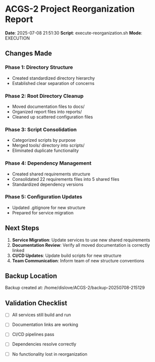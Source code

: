 # ACGS-2 Project Reorganization Report

**Date**: 2025-07-08 21:51:30
**Script**: execute-reorganization.sh
**Mode**: EXECUTION

## Changes Made

### Phase 1: Directory Structure
- Created standardized directory hierarchy
- Established clear separation of concerns

### Phase 2: Root Directory Cleanup
- Moved documentation files to docs/
- Organized report files into reports/
- Cleaned up scattered configuration files

### Phase 3: Script Consolidation
- Categorized scripts by purpose
- Merged tools/ directory into scripts/
- Eliminated duplicate functionality

### Phase 4: Dependency Management
- Created shared requirements structure
- Consolidated 22 requirements files into 5 shared files
- Standardized dependency versions

### Phase 5: Configuration Updates
- Updated .gitignore for new structure
- Prepared for service migration

## Next Steps

1. **Service Migration**: Update services to use new shared requirements
2. **Documentation Review**: Verify all moved documentation is correctly linked
3. **CI/CD Updates**: Update build scripts for new structure
4. **Team Communication**: Inform team of new structure conventions

## Backup Location
Backup created at: /home/dislove/ACGS-2/backup-20250708-215129

## Validation Checklist
- [ ] All services still build and run
- [ ] Documentation links are working
- [ ] CI/CD pipelines pass
- [ ] Dependencies resolve correctly
- [ ] No functionality lost in reorganization

